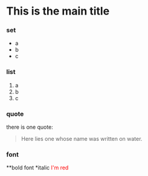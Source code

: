 # This is the main title

### set
* a
* b
* c

### list
1. a
2. b
3. c

### quote
there is one quote:
>Here lies one whose name was written on water.

### font
**bold font
*italic
<font color='red'>I'm red<font>